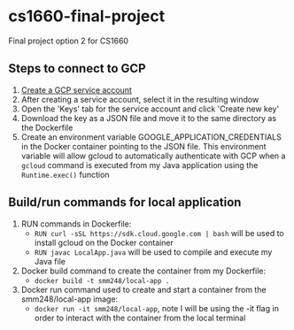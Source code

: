 # cs1660-final-project
Final project option 2 for CS1660
## Steps to connect to GCP
1. [Create a GCP service account](https://console.cloud.google.com/projectselector/iam-admin/serviceaccounts/create?supportedpurview=project)
2. After creating a service account, select it in the resulting window
3. Open the 'Keys' tab for the service account and click 'Create new key'
4. Download the key as a JSON file and move it to the same directory as the Dockerfile
5. Create an environment variable GOOGLE_APPLICATION_CREDENTIALS in the Docker container pointing to the JSON file. This environment variable will allow gcloud to automatically      authenticate with GCP when a ``gcloud`` command is executed from my Java application using the ``Runtime.exec()`` function
## Build/run commands for local application
1. RUN commands in Dockerfile: 
   * ``RUN curl -sSL https://sdk.cloud.google.com | bash`` will be used to install gcloud on the Docker container
   * ``RUN javac LocalApp.java`` will be used to compile and execute my Java file
2. Docker build command to create the container from my Dockerfile:
   * ``docker build -t smm248/local-app .``
3. Docker run command used to create and start a container from the smm248/local-app image:
   * ``docker run -it smm248/local-app``, note I will be using the -it flag in order to interact with the container from the local terminal
